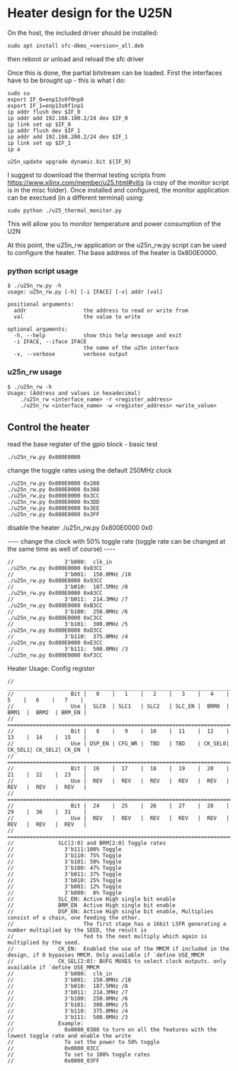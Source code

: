 # Heater design for the U25N

On the host, the included driver should be installed:
```
sudo apt install sfc-dkms_<version>_all.deb
```
then reboot or unload and reload the sfc driver

Once this is done, the partial bitstream can be loaded. First the interfaces have to be brought up - this is what I do:
```
sudo su
export IF_0=enp13s0f0np0
export IF_1=enp13s0f1np1
ip addr flush dev $IF_0
ip addr add 192.168.100.2/24 dev $IF_0
ip link set up $IF_0
ip addr flush dev $IF_1
ip addr add 192.168.200.2/24 dev $IF_1
ip link set up $IF_1
ip a

u25n_update upgrade dynamic.bit ${IF_0}
```
I suggest to download the thermal testing scripts from https://www.xilinx.com/member/u25.html#vitis (a copy of the monitor script is in the misc folder). Once installed and configured, the monitor application can be exectued (in a different terminal) using:
```
sudo python ./u25_thermal_monitor.py
```
This will allow you to monitor temperature and power consumption of the U2N

At this point, the u25n_rw application or the u25n_rw.py script can be used to configure the heater. The base address of the heater is 0x800E0000.

### python script usage
```
$ ./u25n_rw.py -h
usage: u25n_rw.py [-h] [-i IFACE] [-v] addr [val]

positional arguments:
  addr                  the address to read or write from
  val                   the value to write

optional arguments:
  -h, --help            show this help message and exit
  -i IFACE, --iface IFACE
                        the name of the u25n interface
  -v, --verbose         verbose output
```
### u25n_rw usage
```
$ ./u25n_rw -h
Usage: (Address and values in hexadecimal)
	./u25n_rw <interface_name> -r <register_address>
	./u25n_rw <interface_name> -w <register_address> <write_value>
```
## Control the heater
read the base register of the gpio block - basic test
```
./u25n_rw.py 0x800E0000
```
change the toggle rates using the default 250MHz clock
```
./u25n_rw.py 0x800E0000 0x208
./u25n_rw.py 0x800E0000 0x388
./u25n_rw.py 0x800E0000 0x3CC
./u25n_rw.py 0x800E0000 0x3DD
./u25n_rw.py 0x800E0000 0x3EE
./u25n_rw.py 0x800E0000 0x3FF
```
disable the heater
./u25n_rw.py 0x800E0000 0x0

---- change the clock with 50% toggle rate (toggle rate can be changed at the same time as well of course) ----
```
//                3'b000:  clk_in   
./u25n_rw.py 0x800E0000 0x83CC
//                3'b001:  150.0MHz /10
./u25n_rw.py 0x800E0000 0x93CC
//                3'b010:  187.5MHz /8
./u25n_rw.py 0x800E0000 0xA3CC
//                3'b011:  214.3MHz /7
./u25n_rw.py 0x800E0000 0xB3CC
//                3'b100:  250.0MHz /6
./u25n_rw.py 0x800E0000 0xC3CC
//                3'b101:  300.0MHz /5
./u25n_rw.py 0x800E0000 0xD3CC
//                3'b110:  375.0MHz /4 
./u25n_rw.py 0x800E0000 0xE3CC
//                3'b111:  500.0MHz /3
./u25n_rw.py 0x800E0000 0xF3CC
```

Heater Usage: Config register
```
//                      _________________________________________________________________________
//                  Bit |   0    |   1    |   2    |   3    |   4    |   5    |   6    |   7    |
//                  Use |  SLC0  | SLC1   | SLC2   | SLC_EN |  BRM0  |  BRM1  |  BRM2  | BRM_EN |
//                      =========================================================================
//                  Bit |   8    |   9    |  10    |  11    |  12    |  13    |  14    |  15    |
//                  Use | DSP_EN | CFG_WR |  TBD   | TBD    | CK_SEL0| CK_SEL1| CK_SEL2| CK_EN  |
//                      =========================================================================
//                  Bit |  16    |  17    |  18    |  19    |  20    |  21    |  22    |  23    |
//                  Use |  REV   |  REV   |  REV   |  REV   |  REV   |  REV   |  REV   |  REV   |
//                      =========================================================================
//                  Bit |  24    |  25    |  26    |  27    |  28    |  29    |  30    |  31    |
//                  Use |  REV   |  REV   |  REV   |  REV   |  REV   |  REV   |  REV   |  REV   |
//                      =========================================================================
//              SLC[2:0] and BRM[2:0] Toggle rates
//                3'b111:100% Toggle
//                3'b110: 75% Toggle
//                3'b101: 50% Toggle
//                3'b100: 47% Toggle
//                3'b011: 37% Toggle
//                3'b010: 25% Toggle
//                3'b001: 12% Toggle
//                3'b000:  0% Toggle
//              SLC_EN: Active High single bit enable
//              BRM_EN  Active High single bit enable
//              DSP_EN: Active High single bit enable, Multiplies consist of a chain, one feeding the other.
//                      The first stage has a 16bit LSFR generating a number multiplied by the SEED, the result is
//                      fed to the next multiply which again is multiplied by the seed.
//              CK_EN:  Enabled the use of the MMCM if included in the design, if 0 bypasses MMCM. Only available if `define USE_MMCM
//              CK_SEL[2:0]: BUFG MUXES to select clock outputs. only available if `define USE_MMCM
//                3'b000:  clk_in   
//                3'b001:  150.0MHz /10 
//                3'b010:  187.5MHz /8  
//                3'b011:  214.3MHz /7 
//                3'b100:  250.0MHz /6
//                3'b101:  300.0MHz /5 
//                3'b110:  375.0MHz /4 
//                3'b111:  500.0MHz /3 
//              Example:
//                0x0000_0388 to turn on all the features with the lowest toggle rate and enable the write
//                To set the power to 50% toggle
//                0x0000_03CC
//                To set to 100% toggle rates
//                0x0000_03FF
```
